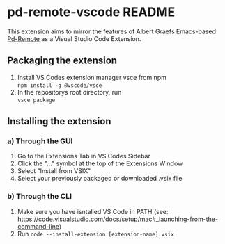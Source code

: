 # pd-remote-vscode README

This extension aims to mirror the features of Albert Graefs Emacs-based [Pd-Remote](https://github.com/agraef/pd-remote) as a Visual Studio Code Extension. 

## Packaging the extension

1. Install VS Codes extension manager vsce from npm  
```npm install -g @vscode/vsce```
2. In the repositorys root directory, run  
```vsce package```

## Installing the extension

### a) Through the GUI
1. Go to the Extensions Tab in VS Codes Sidebar
2. Click the "..." symbol at the top of the Extensions Window
3. Select "Install from VSIX"
4. Select your previously packaged or downloaded .vsix file

### b) Through the CLI
1. Make sure you have isntalled VS Code in PATH (see: https://code.visualstudio.com/docs/setup/mac#_launching-from-the-command-line)
2. Run 
```code --install-extension [extension-name].vsix```